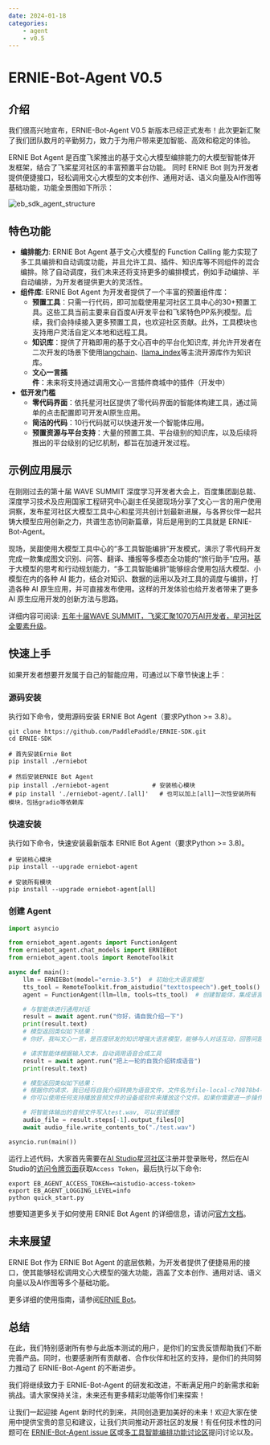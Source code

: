 ```yaml
---
date: 2024-01-18
categories:
    - agent
    - v0.5
---
```


# ERNIE-Bot-Agent V0.5

## 介绍

我们很高兴地宣布，ERNIE-Bot-Agent V0.5 新版本已经正式发布！此次更新汇聚了我们团队数月的辛勤努力，致力于为用户带来更加智能、高效和稳定的体验。

ERNIE Bot Agent 是百度飞桨推出的基于文心大模型编排能力的大模型智能体开发框架，结合了飞桨星河社区的丰富预置平台功能。 同时 ERNIE Bot 则为开发者提供便捷接口，轻松调用文心大模型的文本创作、通用对话、语义向量及AI作图等基础功能，功能全景图如下所示：

![eb_sdk_agent_structure](https://github.com/PaddlePaddle/ERNIE-SDK/assets/11987277/1fbcfbca-7695-4cca-9b4f-35a49d1d7c52)

## 特色功能

- **编排能力**: ERNIE Bot Agent 基于文心大模型的 Function Calling 能力实现了多工具编排和自动调度功能，并且允许工具、插件、知识库等不同组件的混合编排。除了自动调度，我们未来还将支持更多的编排模式，例如手动编排、半自动编排，为开发者提供更大的灵活性。
- **组件库**: ERNIE Bot Agent 为开发者提供了一个丰富的预置组件库：
    - **预置工具**：只需一行代码，即可加载使用星河社区工具中心的30+预置工具。这些工具当前主要来自百度AI开发平台和飞桨特色PP系列模型。后续，我们会持续接入更多预置工具，也欢迎社区贡献。此外，工具模块也支持用户灵活自定义本地和远程工具。
    - **知识库**：提供了开箱即用的基于文心百中的平台化知识库, 并允许开发者在二次开发的场景下使用[langchain](https://github.com/langchain-ai/langchain)、[llama_index](https://github.com/run-llama/llama_index)等主流开源库作为知识库。
    - **文心一言插件**：未来将支持通过调用文心一言插件商城中的插件（开发中）
- **低开发门槛**
    - **零代码界面**：依托星河社区提供了零代码界面的智能体构建工具，通过简单的点击配置即可开发AI原生应用。
    - **简洁的代码**：10行代码就可以快速开发一个智能体应用。
    - **预置资源与平台支持**：大量的预置工具、平台级别的知识库，以及后续将推出的平台级别的记忆机制，都旨在加速开发过程。



## 示例应用展示

在刚刚过去的第十届 WAVE SUMMIT 深度学习开发者大会上，百度集团副总裁、深度学习技术及应用国家工程研究中心副主任吴甜现场分享了文心一言的用户使用洞察，发布星河社区大模型工具中心和星河共创计划最新进展，与各界伙伴一起共铸大模型应用创新之力，共谱生态协同新篇章，背后是用到的工具就是 ERNIE-Bot-Agent。

现场，吴甜使用大模型工具中心的“多工具智能编排”开发模式，演示了零代码开发完成一款集成图文识别、问答、翻译、播报等多模态全功能的“旅行助手”应用。基于大模型的思考和行动规划能力，“多工具智能编排”能够综合使用包括大模型、小模型在内的各种 AI 能力，结合对知识、数据的运用以及对工具的调度与编排，打造各种 AI 原生应用，并可直接发布使用。这样的开发体验也给开发者带来了更多 AI 原生应用开发的创新方法与思路。

详细内容可阅读: [五年十届WAVE SUMMIT，飞桨汇聚1070万AI开发者，星河社区全要素升级](https://mp.weixin.qq.com/s/FeHr3ei1qhin936fbI6URw)。

## 快速上手

如果开发者想要开发属于自己的智能应用，可通过以下章节快速上手：

### 源码安装

执行如下命令，使用源码安装 ERNIE Bot Agent（要求Python >= 3.8）。

```shell
git clone https://github.com/PaddlePaddle/ERNIE-SDK.git
cd ERNIE-SDK

# 首先安装Ernie Bot
pip install ./erniebot

# 然后安装ERNIE Bot Agent
pip install ./erniebot-agent            # 安装核心模块
# pip install './erniebot-agent/.[all]'   # 也可以加上[all]一次性安装所有模块，包括gradio等依赖库
```

### 快速安装

执行如下命令，快速安装最新版本 ERNIE Bot Agent（要求Python >= 3.8)。

```shell
# 安装核心模块
pip install --upgrade erniebot-agent

# 安装所有模块
pip install --upgrade erniebot-agent[all]
```

### 创建 Agent 

```python
import asyncio

from erniebot_agent.agents import FunctionAgent
from erniebot_agent.chat_models import ERNIEBot
from erniebot_agent.tools import RemoteToolkit

async def main():
    llm = ERNIEBot(model="ernie-3.5")  # 初始化大语言模型
    tts_tool = RemoteToolkit.from_aistudio("texttospeech").get_tools()  # 获取语音合成工具
    agent = FunctionAgent(llm=llm, tools=tts_tool)  # 创建智能体，集成语言模型与工具

    # 与智能体进行通用对话
    result = await agent.run("你好，请自我介绍一下")
    print(result.text)
    # 模型返回类似如下结果：
    # 你好，我叫文心一言，是百度研发的知识增强大语言模型，能够与人对话互动，回答问题，协助创作，高效便捷地帮助人们获取信息、知识和灵感。

    # 请求智能体根据输入文本，自动调用语音合成工具
    result = await agent.run("把上一轮的自我介绍转成语音")
    print(result.text)

    # 模型返回类似如下结果：
    # 根据你的请求，我已经将自我介绍转换为语音文件，文件名为file-local-c70878b4-a3f6-11ee-95d0-506b4b225bd6。
    # 你可以使用任何支持播放音频文件的设备或软件来播放这个文件。如果你需要进一步操作或有其他问题，请随时告诉我。

    # 将智能体输出的音频文件写入test.wav, 可以尝试播放
    audio_file = result.steps[-1].output_files[0]
    await audio_file.write_contents_to("./test.wav")

asyncio.run(main())
```

运行上述代码，大家首先需要在[AI Studio星河社区](https://aistudio.baidu.com/index)注册并登录账号，然后在AI Studio的[访问令牌页面](https://aistudio.baidu.com/index/accessToken)获取`Access Token`，最后执行以下命令:
```shell
export EB_AGENT_ACCESS_TOKEN=<aistudio-access-token>
export EB_AGENT_LOGGING_LEVEL=info
python quick_start.py
```

想要知道更多关于如何使用 ERNIE Bot Agent 的详细信息，请访问[官方文档](https://ernie-bot-agent.readthedocs.io/zh-cn/latest/)。

## 未来展望

ERNIE Bot 作为 ERNIE Bot Agent 的底层依赖，为开发者提供了便捷易用的接口，使其能够轻松调用文心大模型的强大功能，涵盖了文本创作、通用对话、语义向量以及AI作图等多个基础功能。

更多详细的使用指南，请参阅[ERNIE Bot](./erniebot/README.md)。

## 总结

在此，我们特别感谢所有参与此版本测试的用户，是你们的宝贵反馈帮助我们不断完善产品。同时，也要感谢所有贡献者、合作伙伴和社区的支持，是你们的共同努力推动了 ERNIE-Bot-Agent 的不断进步。

我们将继续致力于 ERNIE-Bot-Agent 的研发和改进，不断满足用户的新需求和新挑战。请大家保持关注，未来还有更多精彩功能等你们来探索！

让我们一起迎接 Agent 新时代的到来，共同创造更加美好的未来！欢迎大家在使用中提供宝贵的意见和建议，让我们共同推动开源社区的发展！有任何技术性的问题可在 [ERNIE-Bot-Agent issue 区](https://github.com/PaddlePaddle/ERNIE-SDK/issues)或[多工具智能编排功能讨论区](https://aistudio.baidu.com/community/channel/1638)提问讨论以及。

